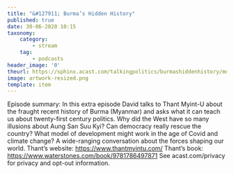 ```yaml
---
title: "&#127911; Burma’s Hidden History"
published: true
date: 30-06-2020 10:15
taxonomy:
    category:
        - stream
    tag:
        - podcasts
header_image: '0'
theurl: https://sphinx.acast.com/talkingpolitics/burmashiddenhistory/media.mp3
image: artwork-resized.png
template: item
--- 
```

Episode summary: In this extra episode David talks to Thant Myint-U about the fraught recent history of Burma (Myanmar) and asks what it can teach us about twenty-first century politics. Why did the West have so many illusions about Aung San Suu Kyi? Can democracy really rescue the country? What model of development might work in the age of Covid and climate change? A wide-ranging conversation about the forces shaping our world. Thant’s website: https://www.thantmyintu.com/ Thant’s book: https://www.waterstones.com/book/9781786497871 See acast.com/privacy for privacy and opt-out information.
